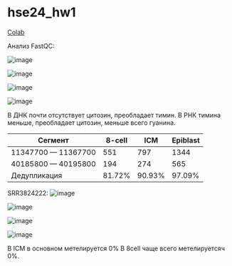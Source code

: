 # hse24_hw1

[Colab](https://colab.research.google.com/drive/1LiFgPc-6aLaJpNbCA3L3Uuae2y1qPX86?usp=sharing)

Анализ FastQC:

![image](https://github.com/kreveto444ka/hse24_hw1/assets/45360131/7b362dd1-8aad-4539-ac80-2e0c734b828c)

![image](https://github.com/kreveto444ka/hse24_hw1/assets/45360131/04c378d6-f8b7-4af7-a1dc-1ae194c48c92)

![image](https://github.com/kreveto444ka/hse24_hw1/assets/45360131/60786e9a-181a-42d3-b2f8-52b35520f1ef)

![image](https://github.com/kreveto444ka/hse24_hw1/assets/45360131/fcab26bc-a10f-4315-a4e9-636e262e3735)

В ДНК почти отсутствует цитозин, преобладает тимин. В РНК тимина меньше, преобладает цитозин, меньше всего гуанина.

Сегмент | 8-cell | ICM | Epiblast
--- | --- | --- | ---
11347700 — 11367700 | 551 | 797 | 1344
40185800 — 40195800 | 194 | 274 | 565
Дедупликация | 81.72% | 90.93% | 97.09%

SRR3824222:
![image](https://github.com/kreveto444ka/hse24_hw1/assets/45360131/db6076b3-9cfc-45c3-aca8-0c90252afe8c)

![image](https://github.com/kreveto444ka/hse24_hw1/assets/45360131/4aa5fb9d-a4f6-4648-90f8-bfbd1bc60926)

![image](https://github.com/kreveto444ka/hse24_hw1/assets/45360131/95832831-c3d6-4898-9fde-e2ab85c7dc41)

![image](https://github.com/kreveto444ka/hse24_hw1/assets/45360131/8f4b14a1-f14a-46f3-9c57-a561de8a9d76)

В ICM в основном метелируется 0% В 8cell  чаще всего метелируетсяч 0%.
